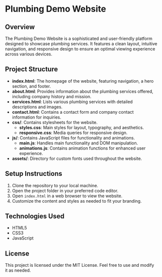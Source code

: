 # Plumbing Demo Website

## Overview
The Plumbing Demo Website is a sophisticated and user-friendly platform designed to showcase plumbing services. It features a clean layout, intuitive navigation, and responsive design to ensure an optimal viewing experience across various devices.

## Project Structure
- **index.html**: The homepage of the website, featuring navigation, a hero section, and footer.
- **about.html**: Provides information about the plumbing services offered, including company history and mission.
- **services.html**: Lists various plumbing services with detailed descriptions and images.
- **contact.html**: Contains a contact form and company contact information for inquiries.
- **css/**: Contains stylesheets for the website.
  - **styles.css**: Main styles for layout, typography, and aesthetics.
  - **responsive.css**: Media queries for responsive design.
- **js/**: Contains JavaScript files for functionality and animations.
  - **main.js**: Handles main functionality and DOM manipulation.
  - **animations.js**: Contains animation functions for enhanced user experience.
- **assets/**: Directory for custom fonts used throughout the website.

## Setup Instructions
1. Clone the repository to your local machine.
2. Open the project folder in your preferred code editor.
3. Open `index.html` in a web browser to view the website.
4. Customize the content and styles as needed to fit your branding.

## Technologies Used
- HTML5
- CSS3
- JavaScript

## License
This project is licensed under the MIT License. Feel free to use and modify it as needed.